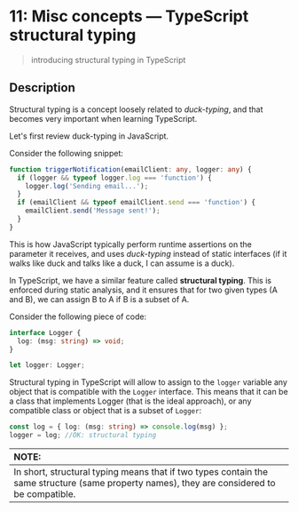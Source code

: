 # 11: Misc concepts &mdash; TypeScript structural typing
> introducing structural typing in TypeScript

## Description

Structural typing is a concept loosely related to *duck-typing*, and that becomes very important when learning TypeScript.

Let's first review duck-typing in JavaScript.

Consider the following snippet:

```typescript
function triggerNotification(emailClient: any, logger: any) {
  if (logger && typeof logger.log === 'function') {
    logger.log('Sending email...');
  }
  if (emailClient && typeof emailClient.send === 'function') {
    emailClient.send('Message sent!');
  }
}
```

This is how JavaScript typically perform runtime assertions on the parameter it receives, and uses *duck-typing* instead of static interfaces (if it walks like duck and talks like a duck, I can assume is a duck).

In TypeScript, we have a similar feature called **structural typing**. This is enforced during static analysis, and it ensures that for two given types (A and B), we can assign B to A if B is a subset of A.

Consider the following piece of code:

```typescript
interface Logger {
  log: (msg: string) => void;
}

let logger: Logger;
```

Structural typing in TypeScript will allow to assign to the `logger` variable any object that is compatible with the `Logger` interface. This means that it can be a class that implements Logger (that is the ideal approach), or any compatible class or object that is a subset of `Logger`:

```typescript
const log = { log: (msg: string) => console.log(msg) };
logger = log; //OK: structural typing
```

| NOTE: |
| :---- |
| In short, structural typing means that if two types contain the same structure (same property names), they are considered to be compatible. |